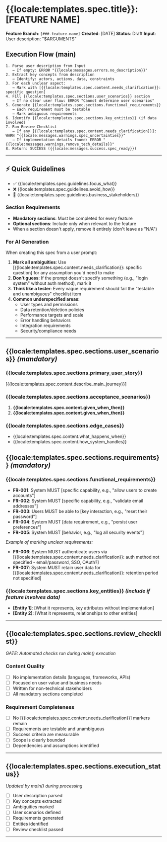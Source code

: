 # {{locale:templates.spec.title}}: [FEATURE NAME]

**Feature Branch**: `[###-feature-name]`
**Created**: [DATE]
**Status**: Draft
**Input**: User description: "$ARGUMENTS"

## Execution Flow (main)
```
1. Parse user description from Input
   → If empty: ERROR "{{locale:messages.errors.no_description}}"
2. Extract key concepts from description
   → Identify: actors, actions, data, constraints
3. For each unclear aspect:
   → Mark with [{{locale:templates.spec.content.needs_clarification}}: specific question]
4. Fill {{locale:templates.spec.sections.user_scenarios}} section
   → If no clear user flow: ERROR "Cannot determine user scenarios"
5. Generate {{locale:templates.spec.sections.functional_requirements}}
   → Each requirement must be testable
   → Mark ambiguous requirements
6. Identify {{locale:templates.spec.sections.key_entities}} (if data involved)
7. Run Review Checklist
   → If any [{{locale:templates.spec.content.needs_clarification}}]: WARN "{{locale:messages.warnings.spec_uncertainties}}"
   → If implementation details found: ERROR "{{locale:messages.warnings.remove_tech_details}}"
8. Return: SUCCESS ({{locale:messages.success.spec_ready}})
```

---

## ⚡ Quick Guidelines
- ✅ {{locale:templates.spec.guidelines.focus_what}}
- ❌ {{locale:templates.spec.guidelines.avoid_how}}
- 👥 {{locale:templates.spec.guidelines.business_stakeholders}}

### Section Requirements
- **Mandatory sections**: Must be completed for every feature
- **Optional sections**: Include only when relevant to the feature
- When a section doesn't apply, remove it entirely (don't leave as "N/A")

### For AI Generation
When creating this spec from a user prompt:
1. **Mark all ambiguities**: Use [{{locale:templates.spec.content.needs_clarification}}: specific question] for any assumption you'd need to make
2. **Don't guess**: If the prompt doesn't specify something (e.g., "login system" without auth method), mark it
3. **Think like a tester**: Every vague requirement should fail the "testable and unambiguous" checklist item
4. **Common underspecified areas**:
   - User types and permissions
   - Data retention/deletion policies
   - Performance targets and scale
   - Error handling behaviors
   - Integration requirements
   - Security/compliance needs

---

## {{locale:templates.spec.sections.user_scenarios}} *(mandatory)*

### {{locale:templates.spec.sections.primary_user_story}}
[{{locale:templates.spec.content.describe_main_journey}}]

### {{locale:templates.spec.sections.acceptance_scenarios}}
1. **{{locale:templates.spec.content.given_when_then}}**
2. **{{locale:templates.spec.content.given_when_then}}**

### {{locale:templates.spec.sections.edge_cases}}
- {{locale:templates.spec.content.what_happens_when}}
- {{locale:templates.spec.content.how_system_handles}}

## {{locale:templates.spec.sections.requirements}} *(mandatory)*

### {{locale:templates.spec.sections.functional_requirements}}
- **FR-001**: System MUST [specific capability, e.g., "allow users to create accounts"]
- **FR-002**: System MUST [specific capability, e.g., "validate email addresses"]
- **FR-003**: Users MUST be able to [key interaction, e.g., "reset their password"]
- **FR-004**: System MUST [data requirement, e.g., "persist user preferences"]
- **FR-005**: System MUST [behavior, e.g., "log all security events"]

*Example of marking unclear requirements:*
- **FR-006**: System MUST authenticate users via [{{locale:templates.spec.content.needs_clarification}}: auth method not specified - email/password, SSO, OAuth?]
- **FR-007**: System MUST retain user data for [{{locale:templates.spec.content.needs_clarification}}: retention period not specified]

### {{locale:templates.spec.sections.key_entities}} *(include if feature involves data)*
- **[Entity 1]**: [What it represents, key attributes without implementation]
- **[Entity 2]**: [What it represents, relationships to other entities]

---

## {{locale:templates.spec.sections.review_checklist}}
*GATE: Automated checks run during main() execution*

### Content Quality
- [ ] No implementation details (languages, frameworks, APIs)
- [ ] Focused on user value and business needs
- [ ] Written for non-technical stakeholders
- [ ] All mandatory sections completed

### Requirement Completeness
- [ ] No [{{locale:templates.spec.content.needs_clarification}}] markers remain
- [ ] Requirements are testable and unambiguous
- [ ] Success criteria are measurable
- [ ] Scope is clearly bounded
- [ ] Dependencies and assumptions identified

---

## {{locale:templates.spec.sections.execution_status}}
*Updated by main() during processing*

- [ ] User description parsed
- [ ] Key concepts extracted
- [ ] Ambiguities marked
- [ ] User scenarios defined
- [ ] Requirements generated
- [ ] Entities identified
- [ ] Review checklist passed

---